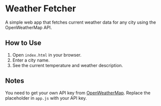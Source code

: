 # Weather Fetcher

A simple web app that fetches current weather data for any city using the OpenWeatherMap API.

## How to Use

1. Open `index.html` in your browser.
2. Enter a city name.
3. See the current temperature and weather description.

## Notes

You need to get your own API key from [OpenWeatherMap](https://openweathermap.org/api).
Replace the placeholder in `app.js` with your API key.
